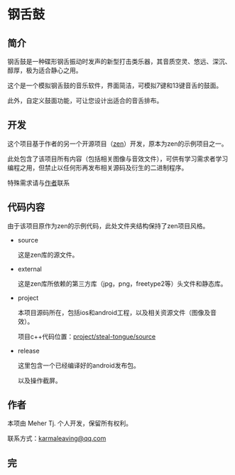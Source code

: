 # 钢舌鼓

## 简介

钢舌鼓是一种碟形钢舌振动时发声的新型打击类乐器，其音质空灵、悠远、深沉、醇厚，极为适合静心之用。

这个是一个模拟钢舌鼓的音乐软件，界面简洁，可模拟7键和13键音舌的鼓面。

此外，自定义鼓面功能，可让您设计出适合的音舌排布。

## 开发

这个项目基于作者的另一个开源项目（[zen](https://github.com/angzel/zen)）开发，原本为zen的示例项目之一。

此处包含了该项目所有内容（包括相关图像与音效文件），可供有学习需求者学习编程之用，但禁止以任何形再发布相关源码及衍生的二进制程序。

特殊需求请与[作者](#作者)联系

## 代码内容

由于该项目原作为zen的示例代码，此处文件夹结构保持了zen项目风格。

- source
  
  这是zen库的源文件。

- external

  这是zen库所依赖的第三方库（jpg，png，freetype2等）头文件和静态库。

- project

  本项目源码所在，包括ios和android工程，以及相关资源文件（图像及音效）。

  项目c++代码位置：[project/steal-tongue/source](project/steal-tongue/source)

- release

  这里包含一个已经编译好的android发布包。
  
  以及操作截屏。

## 作者

  本项由 Meher Tj. 个人开发，保留所有权利。

  联系方式：karmaleaving@qq.com

## 完
